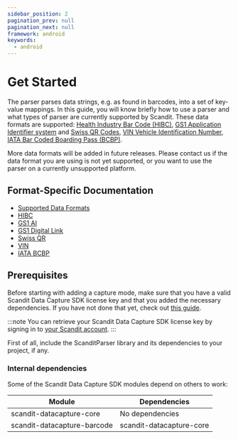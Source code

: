 ```yaml
---
sidebar_position: 2
pagination_prev: null
pagination_next: null
framework: android
keywords:
  - android
---
```


# Get Started

The parser parses data strings, e.g. as found in barcodes, into a set of key-value mappings. In this guide, you will know briefly how to use a parser and what types of parser are currently supported by Scandit. These data formats are supported: [Health Industry Bar Code (HIBC)](https://docs.scandit.com/data-capture-sdk/android/parser/hibc.html), [GS1 Application Identifier system](https://docs.scandit.com/data-capture-sdk/android/parser/gs1ai.html) and [Swiss QR Codes](https://docs.scandit.com/data-capture-sdk/android/parser/swissqr.html), [VIN Vehicle Identification Number](https://docs.scandit.com/data-capture-sdk/android/parser/vin.html), [IATA Bar Coded Boarding Pass (BCBP)](https://docs.scandit.com/data-capture-sdk/android/parser/iata-bcbp.html).

More data formats will be added in future releases. Please contact us if the data format you are using is not yet supported, or you want to use the parser on a currently unsupported platform.

## Format-Specific Documentation

- [Supported Data Formats](https://docs.scandit.com/data-capture-sdk/android/parser/formats.html)
- [HIBC](https://docs.scandit.com/data-capture-sdk/android/parser/hibc.html)
- [GS1 AI](https://docs.scandit.com/data-capture-sdk/android/parser/gs1ai.html)
- [GS1 Digital Link](https://docs.scandit.com/data-capture-sdk/android/parser/gs1-digital-link.html)
- [Swiss QR](https://docs.scandit.com/data-capture-sdk/android/parser/swissqr.html)
- [VIN](https://docs.scandit.com/data-capture-sdk/android/parser/vin.html)
- [IATA BCBP](https://docs.scandit.com/data-capture-sdk/android/parser/iata-bcbp.html)

## Prerequisites

Before starting with adding a capture mode, make sure that you have a valid Scandit Data Capture SDK license key and that you added the necessary dependencies. If you have not done that yet, check out [this guide](../add-sdk.md).

:::note
You can retrieve your Scandit Data Capture SDK license key by signing in to [your Scandit account](https://ssl.scandit.com/dashboard/sign-in).
:::

First of all, include the ScanditParser library and its dependencies to your project, if any.

### Internal dependencies

Some of the Scandit Data Capture SDK modules depend on others to work:

| Module                                   | Dependencies                                                                               |
| ---------------------------------------- | ------------------------------------------------------------------------------------------ |
| scandit-datacapture-core    | No dependencies    |
| scandit-datacapture-barcode | scandit-datacapture-core     |
